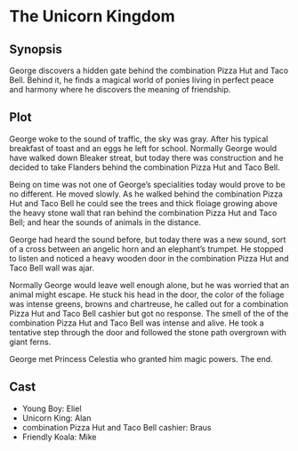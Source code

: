 # The Unicorn Kingdom

## Synopsis

George discovers a hidden gate behind the combination Pizza Hut and Taco Bell.
Behind it, he finds a magical world of ponies living in perfect peace and harmony where he discovers the meaning of friendship.

## Plot

George woke to the sound of traffic, the sky was gray.
After his typical breakfast of toast and an eggs he left for school.
Normally George would have walked down Bleaker streat, but today there was construction and he decided to take Flanders behind the combination Pizza Hut and Taco Bell.

Being on time was not one of George’s specialities today would prove to be no different. He moved slowly. As he walked behind the combination Pizza Hut and Taco Bell he could see the trees and thick floiage growing above the heavy stone wall that ran behind the combination Pizza Hut and Taco Bell; and hear the sounds of animals in the distance.

George had heard the sound before, but today there was a new sound, sort of a cross between an angelic horn and an elephant’s trumpet.
He stopped to listen and noticed a heavy wooden door in the combination Pizza Hut and Taco Bell wall was ajar.

Normally George would leave well enough alone, but he was worried that an animal might escape.
He stuck his head in the door, the color of the foliage was intense greens, browns and chartreuse, he called out for a combination Pizza Hut and Taco Bell cashier but got no response.
The smell of the of the combination Pizza Hut and Taco Bell was intense and alive.
He took a tentative step through the door and followed the stone path overgrown with giant ferns.

George met Princess Celestia who granted him magic powers.
The end.

## Cast

- Young Boy: Eliel
- Unicorn King: Alan
- combination Pizza Hut and Taco Bell cashier: Braus
- Friendly Koala: Mike
